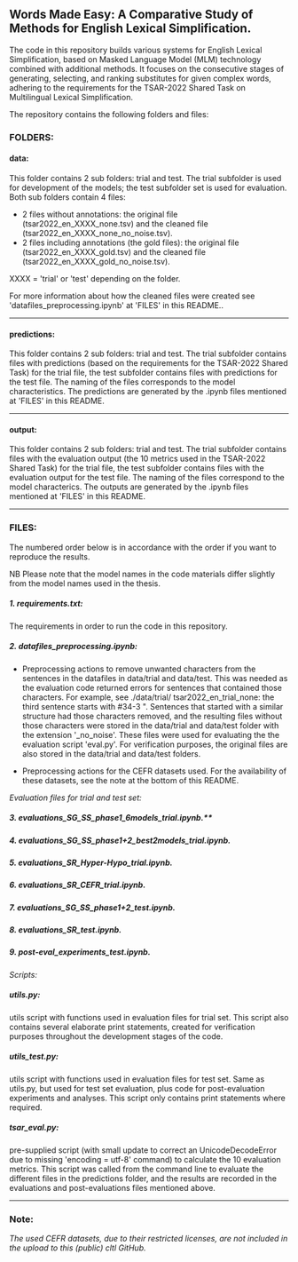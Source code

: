 ## Words Made Easy: A Comparative Study of Methods for English Lexical Simplification.

The code in this repository builds various systems for English Lexical Simplification, based on Masked Language Model (MLM) technology combined with additional methods. It focuses on the consecutive stages of generating, selecting, and ranking substitutes for given complex words, adhering to the requirements for the TSAR-2022 Shared Task on Multilingual Lexical Simplification.

The repository contains the following folders and files:

### FOLDERS:

#### data: 
This folder contains 2 sub folders: trial and test. The trial subfolder is used for development of the models; the test subfolder set is used for evaluation. 
Both sub folders contain 4 files: 
- 2 files without annotations: the original file (tsar2022_en_XXXX_none.tsv) and the cleaned file (tsar2022_en_XXXX_none_no_noise.tsv). 
- 2 files including annotations (the gold files): the original file (tsar2022_en_XXXX_gold.tsv) and the cleaned file (tsar2022_en_XXXX_gold_no_noise.tsv).
  
XXXX = 'trial' or 'test' depending on the folder.

For more information about how the cleaned files were created see 'datafiles_preprocessing.ipynb' at 'FILES' in this README..

-----

#### predictions: 
This folder contains 2 sub folders: trial and test. The trial subfolder contains files with predictions (based on the requirements for the TSAR-2022 Shared Task) for the trial file, the test subfolder contains files with predictions for the test file. The naming of the files corresponds to the model characteristics. The predictions are generated by the .ipynb files mentioned at 'FILES' in this README.

-----

#### output: 
This folder contains 2 sub folders: trial and test. The trial subfolder contains files with the evaluation output (the 10 metrics used in the TSAR-2022 Shared Task) for the trial file, the test subfolder contains files with the evaluation output for the test file. The naming of the files correspond to the model characterics. The outputs are generated by the .ipynb files mentioned at 'FILES' in this README.


-----

### FILES: 
The numbered order below is in accordance with the order if you want to reproduce the results.

NB Please note that the model names in the code materials differ slightly from the model names used in the thesis.


##### 1. requirements.txt: 
The requirements in order to run the code in this repository.

##### 2. datafiles_preprocessing.ipynb: 
- Preprocessing actions to remove unwanted characters from the sentences in the datafiles in data/trial and data/test. This was needed as the evaluation code returned errors for sentences that contained those characters. 
For example, see ./data/trial/ tsar2022_en_trial_none: the third sentence starts with #34-3 ". Sentences that started with a similar structure had those characters removed, and the resulting files without those characters were stored in the data/trial and data/test folder with the extension '_no_noise'.  These files were used for evaluating the the evaluation script 'eval.py'. For verification purposes, the original files are also stored in the data/trial and data/test folders.

- Preprocessing actions for the CEFR datasets used. For the availability of these datasets, see the note at the bottom of this README. 

*Evaluation files for trial and test set:*
##### 3. evaluations_SG_SS_phase1_6models_trial.ipynb.** 
##### 4. evaluations_SG_SS_phase1+2_best2models_trial.ipynb. 
##### 5. evaluations_SR_Hyper-Hypo_trial.ipynb. 
##### 6. evaluations_SR_CEFR_trial.ipynb. 

##### 7. evaluations_SG_SS_phase1+2_test.ipynb. 
##### 8. evaluations_SR_test.ipynb.
##### 9. post-eval_experiments_test.ipynb. 


*Scripts:*
##### utils.py: 
utils script with functions used in evaluation files for trial set. This script also contains several elaborate print statements, created for verification purposes throughout the development stages of the code.

##### utils_test.py: 
utils script with functions used in evaluation files for test set. Same as utils.py, but used for test set evaluation, plus code for post-evaluation experiments and analyses. This script only contains print statements where required.

##### tsar_eval.py: 
pre-supplied script (with small update to correct an UnicodeDecodeError due to missing 'encoding = utf-8' command) to calculate the 10 evaluation metrics. This script was called from the command line to evaluate the different files in the predictions folder, and the results are recorded in the evaluations and post-evaluations files mentioned above. 

-----

### Note:
*The used CEFR datasets, due to their restricted licenses, are not included in the upload to this (public) cltl GitHub.* 

